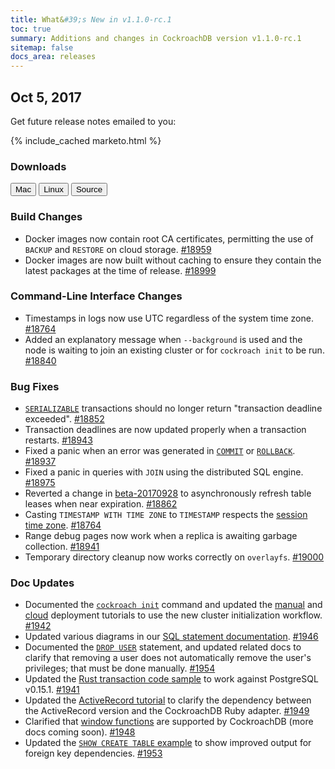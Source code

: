```yaml
---
title: What&#39;s New in v1.1.0-rc.1
toc: true
summary: Additions and changes in CockroachDB version v1.1.0-rc.1
sitemap: false
docs_area: releases 
---
```


## Oct 5, 2017

Get future release notes emailed to you:

{% include_cached marketo.html %}

### Downloads

<div id="os-tabs" class="clearfix os-tabs_button-outline-primary">
    <a href="https://binaries.cockroachdb.com/cockroach-v1.1.0-rc.1.darwin-10.9-amd64.tgz"><button id="mac" data-eventcategory="mac-binary-release-notes">Mac</button></a>
    <a href="https://binaries.cockroachdb.com/cockroach-v1.1.0-rc.1.linux-amd64.tgz"><button id="linux" data-eventcategory="linux-binary-release-notes">Linux</button></a>
    <a href="https://binaries.cockroachdb.com/cockroach-v1.1.0-rc.1.src.tgz"><button id="source" data-eventcategory="source-release-notes">Source</button></a>
</div>

### Build Changes

- Docker images now contain root CA certificates, permitting the use of `BACKUP` and `RESTORE` on cloud storage. [#18959](https://github.com/cockroachdb/cockroach/pull/18959)
- Docker images are now built without caching to ensure they contain the latest packages at the time of release. [#18999](https://github.com/cockroachdb/cockroach/pull/18999)

### Command-Line Interface Changes

- Timestamps in logs now use UTC regardless of the system time zone. [#18764](https://github.com/cockroachdb/cockroach/pull/18764)
- Added an explanatory message when `--background` is used and the node is waiting to join an existing cluster or for `cockroach init` to be run. [#18840](https://github.com/cockroachdb/cockroach/pull/18840)

### Bug Fixes

- [`SERIALIZABLE`](../v1.1/transactions.html#serializable-isolation) transactions should no longer return "transaction deadline exceeded". [#18852](https://github.com/cockroachdb/cockroach/pull/18852)
- Transaction deadlines are now updated properly when a transaction restarts. [#18943](https://github.com/cockroachdb/cockroach/pull/18943)
- Fixed a panic when an error was generated in [`COMMIT`](../v1.1/commit-transaction.html) or [`ROLLBACK`](../v1.1/rollback-transaction.html). [#18937](https://github.com/cockroachdb/cockroach/pull/18937)
- Fixed a panic in queries with `JOIN` using the distributed SQL engine. [#18975](https://github.com/cockroachdb/cockroach/pull/18975)
- Reverted a change in [beta-20170928](v1.1-beta.20170928.html) to asynchronously refresh table leases when near expiration. [#18862](https://github.com/cockroachdb/cockroach/pull/18862)
- Casting `TIMESTAMP WITH TIME ZONE` to `TIMESTAMP` respects the [session time zone](../v1.1/set-vars.html#set-time-zone). [#18764](https://github.com/cockroachdb/cockroach/pull/18764)
- Range debug pages now work when a replica is awaiting garbage collection. [#18941](https://github.com/cockroachdb/cockroach/pull/18941)
- Temporary directory cleanup now works correctly on `overlayfs`. [#19000](https://github.com/cockroachdb/cockroach/pull/19000)

### Doc Updates

- Documented the [`cockroach init`](../v1.1/initialize-a-cluster.html) command and updated the [manual](../v1.1/manual-deployment.html) and [cloud](../v1.1/manual-deployment.html) deployment tutorials to use the new cluster initialization workflow. [#1942](https://github.com/cockroachdb/docs/pull/1942)
- Updated various diagrams in our [SQL statement documentation](../v1.1/sql-statements.html). [#1946](https://github.com/cockroachdb/docs/pull/1946)
- Documented the [`DROP USER`](../v1.1/drop-user.html) statement, and updated related docs to clarify that removing a user does not automatically remove the user's privileges; that must be done manually. [#1954](https://github.com/cockroachdb/docs/pull/1954)
- Updated the [Rust transaction code sample](../v1.1/build-a-rust-app-with-cockroachdb.html#transaction-with-retry-logic) to work against PostgreSQL v0.15.1. [#1941](https://github.com/cockroachdb/docs/pull/1941)
- Updated the [ActiveRecord tutorial](../v1.1/build-a-ruby-app-with-cockroachdb-activerecord.html#step-1-install-the-activerecord-orm) to clarify the dependency between the ActiveRecord version and the CockroachDB Ruby adapter. [#1949](https://github.com/cockroachdb/docs/pull/1949)
- Clarified that [window functions](../v1.1/window-functions.html) are supported by CockroachDB (more docs coming soon). [#1948](https://github.com/cockroachdb/docs/pull/1948)
- Updated the [`SHOW CREATE TABLE` example](../v1.1/show-create-table.html#example) to show improved output for foreign key dependencies. [#1953](https://github.com/cockroachdb/docs/pull/1953)
